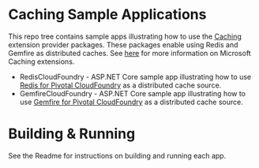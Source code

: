 # Caching Sample Applications
This repo tree contains sample apps illustrating how to use the [Caching](https://github.com/pivotal-cf/spring-cloud-dotnet-caching) extension provider packages. These packages enable using Redis and Gemfire as distributed caches. See [here](https://github.com/aspnet/Caching) for more information on Microsoft Caching extensions.
 
* RedisCloudFoundry - ASP.NET Core sample app illustrating how to use [Redis for Pivotal CloudFoundry](http://docs.pivotal.io/redis/index.html) as a distributed cache source.
* GemfireCloudFoundry - ASP.NET Core sample app illustrating how to use [Gemfire for Pivotal CloudFoundry](http://docs.pivotal.io/gemfire-cf/index.html) as a distributed cache source.

# Building & Running
See the Readme for instructions on building and running each app.
